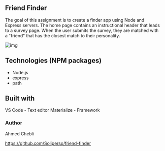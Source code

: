 ## Friend Finder
The goal of this assignment is to create a finder app using Node and Express servers. 
The home page contains an instructional header that leads to a survey page. When the user submits the survey, they are matched with a "friend" that has the closest match to their personality.

![img](./images/screenshot.png)

## Technologies (NPM packages)
* Node.js
* express 
* path 


## Built with
VS Code - Text editor
Materialize - Framework

### Author 
Ahmed Chebli

https://github.com/Soliperso/friend-finder